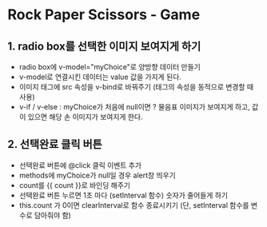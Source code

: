 # Rock Paper Scissors - Game

## 1. radio box를 선택한 이미지 보여지게 하기
* radio box에 v-model="myChoice"로 양방향 데이터 만들기
* v-model로 연결시킨 데이터는 value 값을 가지게 된다.
* 이미지 태그에 src 속성을 v-bind로 바꿔주기 (태그의 속성을 동적으로 변경할 때 사용)
* v-if / v-else : myChoice가 처음에 null이면 ? 물음표 이미지가 보여지게 하고, 값이 있으면 해당 손 이미지가 보여지게 한다.

## 2. 선택완료 클릭 버튼
* 선택완료 버튼에 @click 클릭 이벤트 추가
* methods에 myChoice가 null일 경우 alert창 띄우기
* count를 {{ count }}로 바인딩 해주기
* 선택완료 버튼 누르면 1초 마다 (setInterval 함수) 숫자가 줄어들게 하기
* this.count 가 0이면 clearInterval로 함수 종료시키기 (단, setInterval 함수를 변수로 담아줘야 함)
